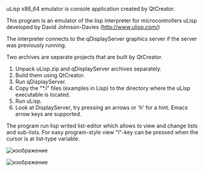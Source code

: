 uLisp x86_64 emulator is console application created by QtCreator.

This program is an emulator of the lisp interpreter for
microcontrollers uLisp developed by David Johnson-Davies (http://www.ulisp.com/)

The interpreter connects to the qDisplayServer graphics server if
the server was previously running.

Two archives are separate projects that are built by QtCreator.

1. Unpack uLisp.zip and qDisplayServer archives separately.
2. Build them using QtCreator.
3. Run qDisplayServer.
4. Copy the "*.l" files (examples in Lisp) to the directory where the uLisp executable is located.
5. Run uLisp.
6. Look at DisplayServer, try pressing an arrows or 'h' for a hint.  Emacs arrow keys are supported.

The program run lisp writed list-editor which allows to view and change lists and sub-lists.
For easy program-style view "l"-key can be pressed when the cursor is at list-type variable. 

![изображение](https://github.com/user-attachments/assets/b2e23c9f-c9c1-4342-a7f5-51acd94c3fe5)

![изображение](https://github.com/user-attachments/assets/56cafdee-7145-4955-9389-0feb119ca4d2)

